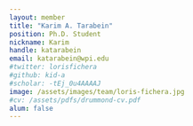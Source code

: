 ```yaml
---
layout: member
title: "Karim A. Tarabein"
position: Ph.D. Student
nickname: Karim
handle: katarabein
email: katarabein@wpi.edu
#twitter: lorisfichera
#github: kid-a
#scholar: -tEj_0u4AAAAJ
image: /assets/images/team/loris-fichera.jpg
#cv: /assets/pdfs/drummond-cv.pdf
alum: false
---
```

